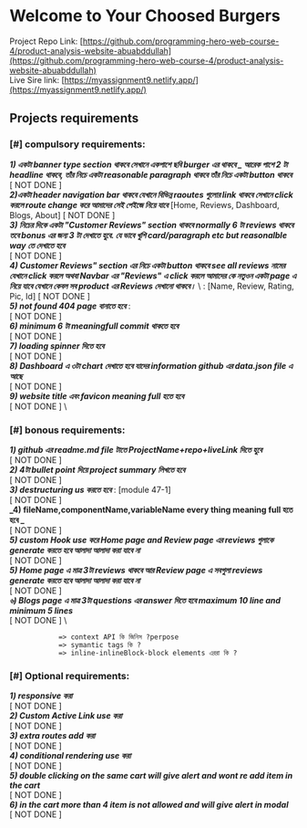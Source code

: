 # Welcome to **Your Choosed Burgers**

Project Repo Link: [https://github.com/programming-hero-web-course-4/product-analysis-website-abuabddullah](https://github.com/programming-hero-web-course-4/product-analysis-website-abuabddullah) \
Live Sire link: [https://myassignment9.netlify.app/](https://myassignment9.netlify.app/) 



## Projects requirements

### [#] compulsory requirements:
**_1) একটা banner type section থাকবে সেখানে একপাশে ছবি burger এর  থাকবে _ আরেক পাশে  2 টা headline থাকবে, তাঁর নিচে একটা reasonable paragraph থাকবে তাঁর নিচে একটা button থাকবে_** \
[ NOT DONE ] \
**_2)একটা  header navigation bar থাকবে যেখানে বিভিন্ন raoutes গুলোর link থাকবে সেখানে click করলে route change করে আমাদের সেই পেইজে নিয়ে যাবে_** \[Home, Reviews, Dashboard, Blogs, About] 
[ NOT DONE ] \
**_3) নিচের দিকে একটা  "Customer Reviews" section থাকবে normally 6 টা reviews থাকবে তবে bonus এর জন্য 3 টা দেখাতে হুবে. যে ভাবে খুশি card/paragraph etc but reasonalble way তে দেখাতে হবে_** \
[ NOT DONE ] \
**_4) Customer Reviews" section এর নিচে একটা  button থাকবে see all reviews নামের যেখানে click করলে অথবা Navbar এর "Reviews" এ click করলে আমাদের কে নতুওন একটা page এ নিয়ে যাবে যেখানে কেবল সব product এর Reviews দেখানো থাকবে।_** \ : [Name, Review, Rating, Pic, Id]
[ NOT DONE ] \
**_5) not found 404 page বানাতে হবে_**  : \
[ NOT DONE ] \
**_6) minimum 6 টা meaningfull commit থাকতে হবে_** \
[ NOT DONE ] \
**_7) loading spinner দিতে হবে_** \
[ NOT DONE ] \
**_8) Dashboard এ ৩টা chart দেখাতে হবে যাদের  information  github  এর data.json file এ আছে_** \
[ NOT DONE ] \
**_9) website title এবং favicon meaning full হতে হবে_** \
[ NOT DONE ] \




### [#] bonous requirements:
**_1) github এর readme.md file টাতে ProjectName+repo+liveLink দিতে হুবে_** \
[ NOT DONE ] \
**_2) 4টা bullet point দিয়ে project summary লিখতে হবে_** \
[ NOT DONE ] \
**_3) destructuring us করতে হবে_** : [module 47-1] \
[ NOT DONE ] \
**_4) fileName,componentName,variableName every thing meaning full হতে হবে _** \
[ NOT DONE ] \
**_5) custom Hook use করে Home page and Review page এর reviews গুলাকে generate করতে হবে আলাদা আলাদা করা যাবে না_** \
[ NOT DONE ] \
**_5) Home page এ মাত্র 3টা reviews থাকবে আর  Review page এ সবগুলা  reviews  generate করতে হবে আলাদা আলাদা করা যাবে না_** \
[ NOT DONE ] \
**_৬) Blogs page এ মাত্র 3টা questions এর answer দিতে হবে maximum 10 line and minimum 5 lines_** \
[ NOT DONE ] \

                => context API কি জিনিস ?perpose
                => symantic tags কি ?
                => inline-inlineBlock-block elements এররা কি ?
                    



### [#] Optional requirements:
**_1) responsive করা_** \
[ NOT DONE ] \
**_2) Custom Active Link use করা_** \
[ NOT DONE ] \
**_3) extra routes add করা_** \
[ NOT DONE ] \
**_4) conditional rendering use করা_** \
[ NOT DONE ] \
**_5) double clicking on the same cart will give alert and wont re add item in the cart_** \
[ NOT DONE ] \
**_6) in the cart more than 4 item is not allowed and will give alert in modal_** \
[ NOT DONE ]